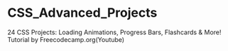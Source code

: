 # CSS_Advanced_Projects
24 CSS Projects: Loading Animations, Progress Bars, Flashcards &amp; More! Tutorial by Freecodecamp.org(Youtube)
